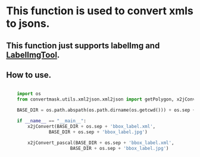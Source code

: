 <!--
 * @lanhuage: markdown
 * @Descripttion: 
 * @version: beta
 * @Author: xiaoshuyui
 * @Date: 2020-10-22 09:30:24
 * @LastEditors: xiaoshuyui
 * @LastEditTime: 2020-10-23 09:19:14
-->
# This function is used to convert xmls to jsons.

## This function just supports labelImg and [LabelImgTool](https://github.com/lzx1413/LabelImgTool).

## How to use.

```python

    import os
    from convertmask.utils.xml2json.xml2json import getPolygon, x2jConvert, x2jConvert_pascal

    BASE_DIR = os.path.abspath(os.path.dirname(os.getcwd())) + os.sep + 'static'

    if __name__ == "__main__":
        x2jConvert(BASE_DIR + os.sep + 'bbox_label.xml',
                BASE_DIR + os.sep + 'bbox_label.jpg')

        x2jConvert_pascal(BASE_DIR + os.sep + 'bbox_label.xml',
                        BASE_DIR + os.sep + 'bbox_label.jpg')
```